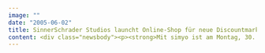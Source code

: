 ```yaml
---
image: ""
date: "2005-06-02"
title: SinnerSchrader Studios launcht Online-Shop für neue Discountmarke von E-Plus
content: <div class="newsbody"><p><strong>Mit simyo ist am Montag, 30. Mai 2005, der erste Mobilfunk-Discounter in Deutschland an den Markt gegangen. Das Produkt wird ausschließlich über die Website <a href="http&#58;//www.simyo.de/" target="_blank">simyo.de</a> vertrieben. Website und Online-Markenführung stammen von SinnerSchrader Studios.</strong></p><p>Der Internetvertrieb sichert eine schnelle Verfügbarkeit am Markt und hohe Flexibilität zu geringen Kosten. SinnerSchrader Studios hat dem neuen Anbieter zu diesem Zweck eine klare, schnelle und einfach bedienbare Vertriebsplattform aufgebaut. simyo.de bietet auch internetunerfahrenen Mobilfunkkunden den schnellen und unkomplizierten Zugriff zum Produkt. Zwischen Startseite und Bestellabschluss liegen nur wenige Klicks. Die technische Realisierung übernahm die Neue Informatik.</p><p>Das Internet ist nicht nur einziger Absatz-, sondern auch zentraler Kommunikationskanal. Ohne Medienbruch wird der Kunde von der Werbung über die Produktinformation bis zum Kauf geführt.</p><p>simyo bietet einen Einheitstarif von 19 Cent je Minute. Als Mobilfunk-Discounter verzichtet simyo auf alle üblichen Kostentreiber&#58; Stationären Vertrieb, subventionierte Handys und erklärungsintensive Produkte gibt es nicht. Diese Reduktion auf das Wesentliche spiegelt auch die Marke wider. Sie steht für das erste Angebot in Deutschland, das mobil telefonieren endlich einfach UND GÜNSTIG macht. "Ein Preis zu jeder Zeit in alle Netze&#58; volle Kostenkontrolle!" lautet die Kernbotschaft. Den Produktstart begleitet eine Crossmedia-Kampagne. Die klassische Werbung betreut Aimaq-Rapp-Stolle, Berlin.</p><p>"Mit den Kunden HLX, Thomsonfly, interRent, CarDelMar und jetzt simyo steht SinnerSchrader Studios konkurrenzlos im Markt. Niemand hat heute mehr Erfahrung mit preisaggressiven Marken im Internet als wir," sagt Studios-Geschäftsführer Malte Blumenthal. "Wir wissen, wie man Internetkunden für neue Produkte begeistert. An simyo.de werden sich die anderen Netzbetreiber messen müssen."</p><p><a class="news-backlink" href="/de/"><svg class="svg-ico svg-ico--arrow-left"><use xlink&#58;href="#arrow-down"></use></svg>Zurück zur Presse Übersicht</a></p></div>
---
```

